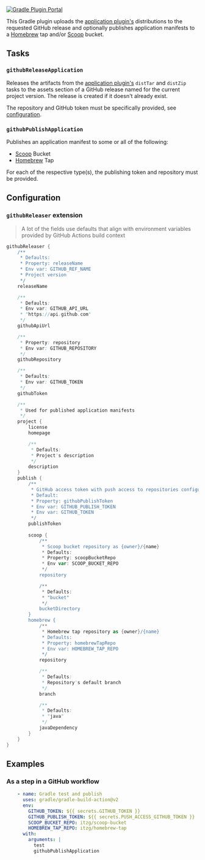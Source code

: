 [![Gradle Plugin Portal](https://img.shields.io/gradle-plugin-portal/v/io.github.itzg.github-releaser)](https://plugins.gradle.org/plugin/io.github.itzg.github-releaser)

This Gradle plugin uploads the [application plugin's](https://docs.gradle.org/current/userguide/application_plugin.html) distributions to the requested GitHub release and optionally publishes application manifests to a [Homebrew](https://brew.sh/) tap and/or [Scoop](https://scoop.sh/) bucket.

## Tasks

### `githubReleaseApplication`

Releases the artifacts from the [application plugin's](https://docs.gradle.org/current/userguide/application_plugin.html) `distTar` and `distZip` tasks to the assets section of a GitHub release named for the current project version. The release is created if it doesn't already exist.

The repository and GitHub token must be specifically provided, see [configuration](#configuration).

### `githubPublishApplication`

Publishes an application manifest to some or all of the following:

- [Scoop](https://scoop.sh/) Bucket
- [Homebrew](https://brew.sh/) Tap

For each of the respective type(s), the publishing token and repository must be provided.

## Configuration

### `githubReleaser` extension

> A lot of the fields use defaults that align with environment variables provided by GitHub Actions build context

```groovy
githubReleaser {
    /**
     * Defaults:
     * Property: releaseName
     * Env var: GITHUB_REF_NAME
     * Project version
     */
    releaseName

    /**
     * Defaults:
     * Env var: GITHUB_API_URL
     * "https://api.github.com"
     */
    githubApiUrl

    /**
     * Property: repository
     * Env var: GITHUB_REPOSITORY
     */
    githubRepository

    /**
     * Defaults:
     * Env var: GITHUB_TOKEN
     */
    githubToken

    /**
     * Used for published application manifests
     */
    project {
        license
        homepage

        /**
         * Defaults:
         * Project's description
         */
        description
    }
    publish {
        /**
         * GitHub access token with push access to repositories configured below.
         * Default:
         * Property: githubPublishToken
         * Env var: GITHUB_PUBLISH_TOKEN
         * Env var: GITHUB_TOKEN
         */
        publishToken
        
        scoop {
            /**
             * Scoop bucket repository as {owner}/{name}
             * Defaults:
             * Property: scoopBucketRepo
             * Env var: SCOOP_BUCKET_REPO
             */
            repository

            /**
             * Defaults:
             * "bucket"
             */
            bucketDirectory
        }
        homebrew {
            /**
             * Homebrew tap repository as {owner}/{name}
             * Defaults:
             * Property: homebrewTapRepo
             * Env var: HOMEBREW_TAP_REPO
             */
            repository

            /**
             * Defaults:
             * Repository's default branch
             */
            branch

            /**
             * Defaults:
             * "java"
             */
            javaDependency
        }
    }
}
```

## Examples

### As a step in a GitHub workflow

```yaml
    - name: Gradle test and publish
      uses: gradle/gradle-build-action@v2
      env:
        GITHUB_TOKEN: ${{ secrets.GITHUB_TOKEN }}
        GITHUB_PUBLISH_TOKEN: ${{ secrets.PUSH_ACCESS_GITHUB_TOKEN }}
        SCOOP_BUCKET_REPO: itzg/scoop-bucket
        HOMEBREW_TAP_REPO: itzg/homebrew-tap
      with:
        arguments: |
          test 
          githubPublishApplication

```